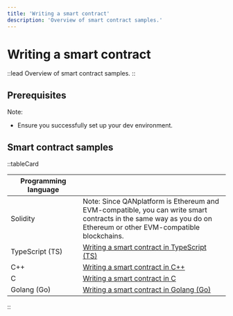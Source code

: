 ```yaml
---
title: 'Writing a smart contract'
description: 'Overview of smart contract samples.'
---
```


# Writing a smart contract

::lead
Overview of smart contract samples.
::

## Prerequisites

Note: 

- Ensure you successfully set up your dev environment.

## Smart contract samples

::tableCard
<table>
<thead>
<tr>
  <th style="width: 33%">Programming language</th>
  <th>&nbsp;</th>
</tr>
</thead>
<tbody>
<tr>
  <td class="w-1/2">Solidity</td>
  <td>
    Note: Since QANplatform is Ethereum and EVM-compatible, you can write smart contracts in the same way as you do on Ethereum or other EVM-compatible blockchains.
  </td>
</tr>
<tr>
  <td>TypeScript (TS)</td>
  <td>
    <a href="https://docs.qanplatform.com/testnet/smart-contract/writing/typescript">Writing a smart contract in TypeScript (TS)</a>
  </td>
</tr>
<tr>
  <td>C++</td>
  <td>
    <a href="https://docs.qanplatform.com/testnet/smart-contract/writing/cpp">Writing a smart contract in C++</a>
  </td>
</tr>
<tr>
  <td>C</td>
  <td>
    <a href="https://docs.qanplatform.com/testnet/smart-contract/writing/c">Writing a smart contract in C</a>
  </td>
</tr>
<tr>
  <td>Golang (Go)</td>
  <td>
    <a href="https://docs.qanplatform.com/testnet/smart-contract/writing/go">Writing a smart contract in Golang (Go)</a>
  </td>
</tr>
</tbody>
</table>
::